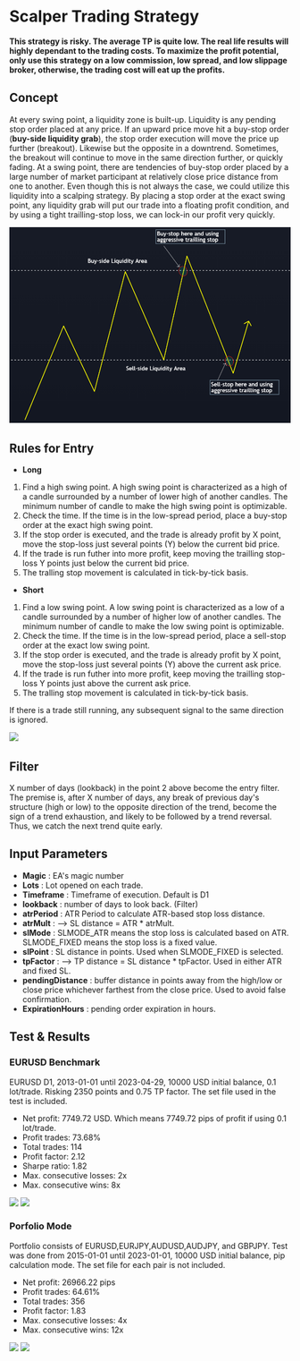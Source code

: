 # Scalper Trading Strategy
**This strategy is risky. The average TP is quite low. The real life results will highly dependant to the trading costs. To maximize the profit potential, only use this strategy on a low commission, low spread, and low slippage broker, otherwise, the trading cost will eat up the profits.**

## Concept
At every swing point, a liquidity zone is built-up. Liquidity is any pending stop order placed at any price. If an upward price move hit a buy-stop order (**buy-side liquidity grab**), the stop order execution will move the price up further (breakout). Likewise but the opposite in a downtrend. Sometimes, the breakout will continue to move in the same direction further, or quickly fading. 
At a swing point, there are tendencies of buy-stop order placed by a large number of market participant at relatively close price distance from one to another. Even though this is not always the case, we could utilize this liquidity into a scalping strategy. 
By placing a stop order at the exact swing point, any liquidity grab will put our trade into a floating profit condition, and by using a tight trailling-stop loss, we can lock-in our profit very quickly.

![](./concept.png)

## Rules for Entry
* __Long__
1. Find a high swing point. A high swing point is characterized as a high of a candle surrounded by a number of lower high of another candles. The minimum number of candle to make the high swing point is optimizable.
2. Check the time. If the time is in the low-spread period, place a buy-stop order at the exact high swing point. 
3. If the stop order is executed, and the trade is already profit by X point, move the stop-loss just several points (Y) below the current bid price. 
4. If the trade is run futher into more profit, keep moving the trailling stop-loss Y points just below the current bid price.
5. The tralling stop movement is calculated in tick-by-tick basis.
* __Short__
1. Find a low swing point. A low swing point is characterized as a low of a candle surrounded by a number of higher low of another candles. The minimum number of candle to make the low swing point is optimizable.
2. Check the time. If the time is in the low-spread period, place a sell-stop order at the exact low swing point. 
3. If the stop order is executed, and the trade is already profit by X point, move the stop-loss just several points (Y) above the current ask price. 
4. If the trade is run futher into more profit, keep moving the trailling stop-loss Y points just above the current ask price.
5. The tralling stop movement is calculated in tick-by-tick basis.

If there is a trade still running, any subsequent signal to the same direction is ignored.

![](./Entry.png)

## Filter
X number of days (lookback) in the point 2 above become the entry filter. The premise is, after X number of days, any break of previous day's structure (high or low) to the opposite direction of the trend, become the sign of a trend exhaustion, and likely to be followed by a trend reversal. Thus, we catch the next trend quite early.

## Input Parameters
* __Magic__ : EA's magic number
* __Lots__ : Lot opened on each trade.
* __Timeframe__ : Timeframe of execution. Default is D1
* __lookback__ : number of days to look back. (Filter)
* __atrPeriod__ : ATR Period to calculate ATR-based stop loss distance.
* __atrMult__ : --> SL distance = ATR * atrMult.
* __slMode__ : SLMODE_ATR means the stop loss is calculated based on ATR. SLMODE_FIXED means the stop loss is a fixed value.
* __slPoint__ : SL distance in points. Used when SLMODE_FIXED is selected.
* __tpFactor__ : --> TP distance = SL distance * tpFactor. Used in either ATR and fixed SL.
* __pendingDistance__ : buffer distance in points away from the high/low or close price whichever farthest from the close price. Used to avoid false confirmation.
* __ExpirationHours__ : pending order expiration in hours.

## Test & Results 
### EURUSD Benchmark
EURUSD D1, 2013-01-01 until 2023-04-29, 10000 USD initial balance, 0.1 lot/trade. Risking 2350 points and 0.75 TP factor.
The set file used in the test is included.

* Net profit: 7749.72 USD. Which means 7749.72 pips of profit if using 0.1 lot/trade.
* Profit trades: 73.68%
* Total trades: 114
* Profit factor: 2.12
* Sharpe ratio: 1.82
* Max. consecutive losses: 2x
* Max. consecutive wins: 8x

![](./equityCurve.png)
![](./summary.png)

### Porfolio Mode
Portfolio consists of EURUSD,EURJPY,AUDUSD,AUDJPY, and GBPJPY. Test was done from 2015-01-01 until 2023-01-01, 10000 USD initial balance, pip calculation mode.
The set file for each pair is not included.

* Net profit: 26966.22 pips
* Profit trades: 64.61%
* Total trades: 356
* Profit factor: 1.83
* Max. consecutive losses: 4x
* Max. consecutive wins: 12x

![](./FivePairsEquityCurve.png)
![](./FivePairsSummary.png)

